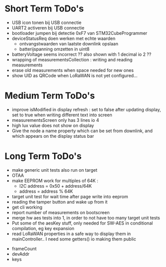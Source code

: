 # Short Term ToDo's
* USB icon tonen bij USB connectie
* UART2 activeren bij USB connectie
* bootloader jumpen bij detectie 0xF7 van STM32CubeProgrammer
* deviceStatusReq doen werken met echte waarden
  - ontvangstwaarden van laatste downlink opslaan
  - batterijspanning omzetten in uint8
* batteryVoltage seems incorrect ?? also shown with 1 decimal io 2 ??
* wrapping of measurementsCollection : writing and reading measurements
* erase old measurements when space needed for new ones
* show UID as QRCode when LoRaWAN is not yet configured...



# Medium Term ToDo's
* improve isModified in display refresh : set to false after updating display, set to true when writing different text into screen
* measurementsScreen only has 3 lines io 4
* high lux value does not show on display
* Give the node a name property which can be set from downlink, and which appears on the display status bar






# Long Term ToDo's
* make generic unit tests also run on target
* OTAA
* make EEPROM work for multiples of 64K : 
  - I2C address = 0x50 + address/64K
  - address = address % 64K
* target unit test for wait time after page write into eeprom
* reading the tamper button and wake up from it
* get cli working
* report number of measurements on bootscreen
* merge hw aes tests into 1, in order to not have too many target unit tests
* Put some of the aesKey stuff, only needed for SW-AES in conditional compilation, eg key expansion
* read LoRaWAN properties in a safe way to display them in mainController.. I need some getters() io making them public
 - frameCount
 - devAddr
 - keys
